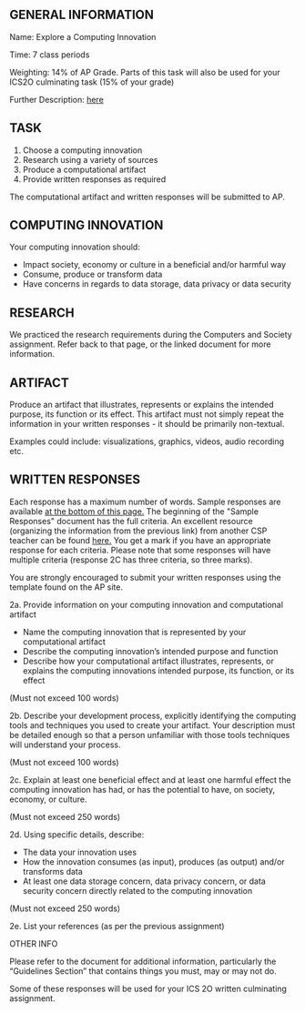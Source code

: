 ## GENERAL INFORMATION

Name: Explore a Computing Innovation

Time: 7 class periods

Weighting: 14% of AP Grade.  Parts of this task will also be used for your ICS2O culminating task (15% of your grade)

Further Description: [here](https://apcentral.collegeboard.org/pdf/ap-csp-student-task-directions.pdf?course=ap-computer-science-principles)

## TASK

1. Choose a computing innovation
2. Research using a variety of sources
3. Produce a computational artifact
4. Provide written responses as required

The computational artifact and written responses will be submitted to AP.

## COMPUTING INNOVATION

Your computing innovation should:

* Impact society, economy or culture in a beneficial and/or harmful way
* Consume, produce or transform data
* Have concerns in regards to data storage, data privacy or data security

## RESEARCH

We practiced the research requirements during the Computers and Society assignment.  Refer back to that page, or the linked document for more information.

## ARTIFACT

Produce an artifact that illustrates, represents or explains the intended purpose, its function or its effect.  This artifact must not simply repeat the information in your written responses - it should be primarily non-textual.

Examples could include: visualizations, graphics, videos, audio recording etc.  

## WRITTEN RESPONSES

Each response has a maximum number of words.  Sample responses are available [at the bottom of this page.](https://apcentral-stg.collegeboard.org/courses/ap-computer-science-principles/exam?course=ap-computer-science-principles)  The beginning of the "Sample Responses" document has the full criteria.  An excellent resource (organizing the information from the previous link) from another CSP teacher can be found [here.](https://drive.google.com/file/d/1OnPHHUTRuyhI9kWUd91TQVOyCDTpGIbq/view?usp=sharing) You get a mark if you have an appropriate response for each criteria.  Please note that some responses will have multiple criteria (response 2C has three criteria, so three marks).

You are strongly encouraged to submit your written responses using the template found on the AP site.

2a. Provide information on your computing innovation and computational artifact
* Name the computing innovation that is represented by your computational artifact
* Describe the computing innovation’s intended purpose and function
* Describe how your computational artifact illustrates, represents, or explains the computing innovations intended purpose, its function, or its effect
	
(Must not exceed 100 words)

2b. Describe your development process, explicitly identifying the computing tools and techniques you used to create your artifact.  Your description must be detailed enough so that a person unfamiliar with those tools techniques will understand your process.

(Must not exceed 100 words)

2c. Explain at least one beneficial effect and at least one harmful effect the computing innovation has had, or has the potential to have, on society, economy, or culture.

(Must not exceed 250 words)

2d. Using specific details, describe:
* The data your innovation uses
* How the innovation consumes (as input), produces (as output) and/or transforms data
* At least one data storage concern, data privacy concern, or data security concern directly related to the computing innovation

(Must not exceed 250 words)

2e. List your references (as per the previous assignment)

OTHER INFO

Please refer to the document for additional information, particularly the “Guidelines Section” that contains things you must, may or may not do.

Some of these responses will be used for your ICS 2O written culminating assignment.  

